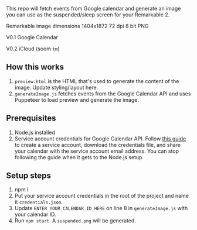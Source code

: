 This repo will fetch events from Google calendar and generate an image you can use as the suspended/sleep screen for your Remarkable 2. 

Remarkable image dimensions
1404x1872 72 dpi 8 bit PNG

V0.1
Google Calendar

V0.2
iCloud (soom `tm`)

## How this works
1. `preview.html` is the HTML that's used to generate the content of the image. Update styling/layout here.
2. `generateImage.js` fetches events from the Google Calendar API and uses Puppeteer to load preview and generate the image.

## Prerequisites
1. Node.js installed
2. Service account credentials for Google Calendar API. Follow [this guide](https://stateful.com/blog/events-in-the-google-calendar-API) to create a service account, download the credentials file, and share your calendar with the service account email address. You can stop following the guide when it gets to the Node.js setup.
   <!-- 2. Go to the [Google Console](https://console.cloud.google.com/apis/dashboard) and create a new project (or use an existing one).
   3. Enable the Google Calendar API in the [API library](https://console.cloud.google.com/apis/library/calendar-json.googleapis.com).
   4. Go to [IAM & Admin](https://console.cloud.google.com/iam-admin/serviceaccounts) and create a new service account. 
   5. Click the email that was just generated, navigate to the keys menu and add a new JSON key.
   6.  -->
## Setup steps
1. npm i 
2. Put your service account credentials in the root of the project and name it `credentials.json`.
3. Update `ENTER_YOUR_CALENDAR_ID_HERE` on line 8 in `generateImage.js` with your calendar ID.
4. Run `npm start`. A `suspended.png` will be generated.
